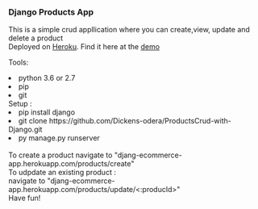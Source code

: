 <h3>Django Products App</h3>
This is a simple crud appllication where you can create,view, update and delete a product<br>
Deployed on <a href="www.heroku.com">Heroku</a>. Find it here at the <a href="djang-ecommerce-app.herokuapp.com">demo</a> <br>

Tools:
<li>python 3.6 or 2.7</li>
<li>pip</li>
<li>git</li>
Setup : 
<li>pip install django</li>
<li>git clone https://github.com/Dickens-odera/ProductsCrud-with-Django.git</li>
<li>py manage.py runserver</li>
<br>
To create a product navigate to "djang-ecommerce-app.herokuapp.com/products/create" <br>
To udpdate an existing product :<br>
navigate to "djang-ecommerce-app.herokuapp.com/products/update/<:producId>"<br>
        Have fun!


